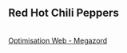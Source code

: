 <h2>Red Hot Chili Peppers</h2><br>
  <a href="https://smnarnold.com/projets/megazord">Optimisation Web - Megazord</a>
